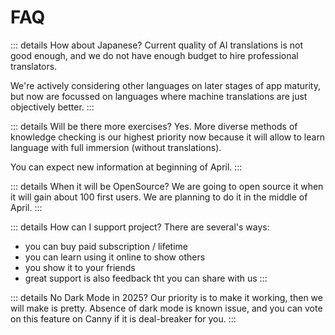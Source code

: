 # FAQ



::: details How about Japanese?
Current quality of AI translations is not good enough, and we do not have enough budget to hire professional translators.

We're actively considering other languages on later stages of app maturity, but now are focussed on languages where machine translations are just objectively better.
:::

::: details Will be there more exercises?
Yes. More diverse methods of knowledge checking is our highest priority now because it will allow to learn language with full immersion (without translations).

You can expect new information at beginning of April.
:::

::: details When it will be OpenSource?
We are going to open source it when it will gain about 100 first users. We are planning to do it in the middle of April.
:::

::: details How can I support project?
There are several's ways:
- you can buy paid subscription / lifetime
- you can learn using it online to show others
- you show it to your friends
- great support is also feedback tht you can share with us
:::

::: details No Dark Mode in 2025?
Our priority is to make it working, then we will make is pretty. Absence of dark mode is known issue, and you can vote on this feature on Canny if it is deal-breaker for you.
:::